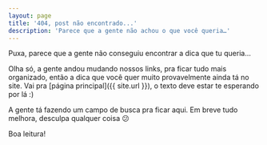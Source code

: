 ```yaml
---
layout: page
title: '404, post não encontrado...'
description: 'Parece que a gente não achou o que você queria…'
---
```


Puxa, parece que a gente não conseguiu encontrar a dica que tu queria…

Olha só, a gente andou mudando nossos links, pra ficar tudo mais organizado, então a dica que você quer muito provavelmente ainda tá no site. Vai pra [página principal]({{ site.url }}), o texto deve estar te esperando por lá :)

A gente tá fazendo um campo de busca pra ficar aqui. Em breve tudo melhora, desculpa qualquer coisa :confused:

Boa leitura!
